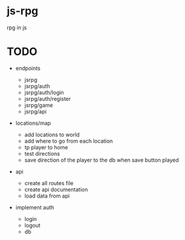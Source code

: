 # js-rpg
rpg in js


# TODO

- endpoints
    - jsrpg
    - jsrpg/auth
    - jsrpg/auth/login
    - jsrpg/auth/register
    - jsrpg/game
    - jsrpg/api

- locations/map
    - add locations to world
    - add where to go from each location
    - tp player to home
    - test directions
    - save direction of the player to the db when save button played

- api
    - create all routes file
    - create api documentation
    - load data from api

- implement auth
    - login
    - logout
    - db
